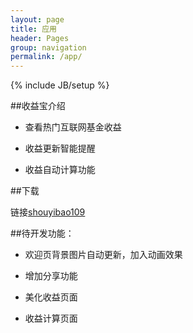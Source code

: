 ```yaml
---
layout: page
title: 应用 
header: Pages
group: navigation
permalink: /app/
---
```


{% include JB/setup %}


##收益宝介绍

- 查看热门互联网基金收益

- 收益更新智能提醒

- 收益自动计算功能


##下载

链接[shouyibao109](http://shouyibao.sinaapp.com/app/up/shouyibao109.apk)

##待开发功能：

- 欢迎页背景图片自动更新，加入动画效果

- 增加分享功能

- 美化收益页面

- 收益计算页面

